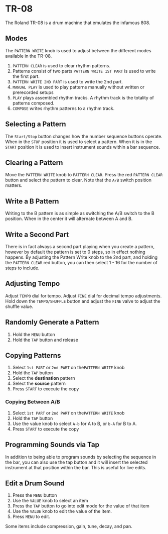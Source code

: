 # TR-08

The Roland TR-08 is a drum machine that emulates the infamous 808.

## Modes

The `PATTERN WRITE` knob is used to adjust between the different modes available in the TR-08. 

1. `PATTERN CLEAR` is used to clear rhythm patterns.
2. Patterns consist of two parts `PATTERN WRITE 1ST PART` is used to write the first part.
3. `PATTERN WRITE 2ND PART` is used to write the 2nd part.
4. `MANUAL PLAY` is used to play patterns manually without written or prerecorded setups
5. `PLAY` plays assembled rhythm tracks. A rhythm track is the totality of patterns composed.
6. `COMPOSE` writes rhythm patterns to a rhythm track.

## Selecting a Pattern

The `Start/Stop` button changes how the number sequence buttons operate. When in the `STOP` position it is used to select a pattern. When it is in the `START` position it is used to insert instrument sounds within a bar sequence.

## Clearing a Pattern

Move the `PATTERN WRITE` knob to `PATTERN CLEAR`. Press the red `PATTERN CLEAR` button and select the pattern to clear. Note that the `A/B` switch position matters.

## Write a B Pattern

Writing to the B pattern is as simple as switching the A/B switch to the B position. When in the center it will alternate between A and B.

## Write a Second Part

There is in fact always a second part playing when you create a pattern, however by default the pattern is set to 0 steps, so in effect nothing happens. By adjusting the Pattern Write knob to the 2nd part, and holding the `PATTERN CLEAR` red button, you can then select 1 - 16 for the number of steps to include.

## Adjusting Tempo

Adjust `TEMPO` dial for tempo. Adjust `FINE` dial for decimal tempo adjustments. Hold down the `TEMPO/SHUFFLE` button and adjust the `FINE` valve to adjust the shuffle value.

## Randomly Generate a Pattern

1. Hold the `MENU` button
2. Hold the `TAP` button and release

## Copying Patterns

1. Select `1st PART` or `2nd PART` on the`PATTERN WRITE` knob
2. Hold the `TAP` button
3. Select the **destination** pattern
4. Select the **source** pattern
5. Press `START` to execute the copy

### Copying Between A/B

1. Select `1st PART` or `2nd PART` on the`PATTERN WRITE` knob
2. Hold the `TAP` button
3. Use the value knob to select `A-b` for A to B, or `b-A` for B to A.
4. Press `START` to execute the copy

## Programming Sounds via Tap

In addition to being able to program sounds by selecting the sequence in the bar, you can also use the tap button and it will insert the selected instrument at that position within the bar. This is useful for live edits.

## Edit a Drum Sound

1. Press the `MENU` button
2. Use the `VALUE` knob to select an item
3. Press the `TAP` button to go into edit mode for the value of that item
4. Use the `VALUE` knob to edit the value of the item.
5. Press `MENU` to edit.

Some items include compression, gain, tune, decay, and pan.
